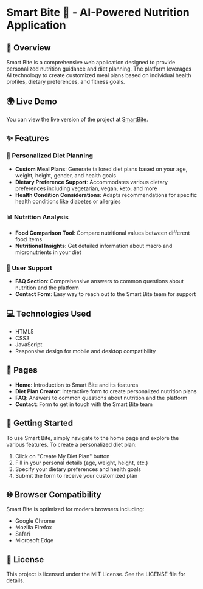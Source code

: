 # Smart Bite 🥗 - AI-Powered Nutrition Application

## 🌟 Overview
Smart Bite is a comprehensive web application designed to provide personalized nutrition guidance and diet planning. The platform leverages AI technology to create customized meal plans based on individual health profiles, dietary preferences, and fitness goals.

## 🌍 Live Demo
You can view the live version of the project at [SmartBite](https://renubr.github.io/SmartBite/).

## ✨ Features

### 🎯 Personalized Diet Planning
- **Custom Meal Plans**: Generate tailored diet plans based on your age, weight, height, gender, and health goals
- **Dietary Preference Support**: Accommodates various dietary preferences including vegetarian, vegan, keto, and more
- **Health Condition Considerations**: Adapts recommendations for specific health conditions like diabetes or allergies

### 📊 Nutrition Analysis
- **Food Comparison Tool**: Compare nutritional values between different food items
- **Nutritional Insights**: Get detailed information about macro and micronutrients in your diet

### 🤝 User Support
- **FAQ Section**: Comprehensive answers to common questions about nutrition and the platform
- **Contact Form**: Easy way to reach out to the Smart Bite team for support

## 💻 Technologies Used
- HTML5
- CSS3
- JavaScript
- Responsive design for mobile and desktop compatibility

## 📱 Pages
- **Home**: Introduction to Smart Bite and its features
- **Diet Plan Creator**: Interactive form to create personalized nutrition plans
- **FAQ**: Answers to common questions about nutrition and the platform
- **Contact**: Form to get in touch with the Smart Bite team

## 🚀 Getting Started
To use Smart Bite, simply navigate to the home page and explore the various features. To create a personalized diet plan:

1. Click on "Create My Diet Plan" button
2. Fill in your personal details (age, weight, height, etc.)
3. Specify your dietary preferences and health goals
4. Submit the form to receive your customized plan

## 🌐 Browser Compatibility
Smart Bite is optimized for modern browsers including:
- Google Chrome
- Mozilla Firefox
- Safari
- Microsoft Edge

## 📄 License
This project is licensed under the MIT License. See the LICENSE file for details.
